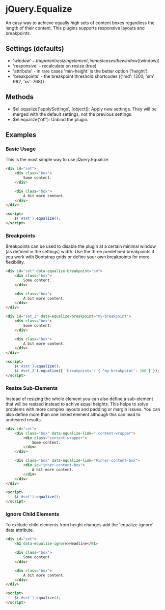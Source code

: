 # jQuery.Equalize

An easy way to achieve equally high sets of content boxes regardless the length of their content. This plugins supports responsive layouts and breakpoints.

## Settings (defaults)

- '$window' - the parent resizing element, in most cases the window ($(window))
- 'responsive' - recalculate on resize (true)
- 'attribute' - in rare cases 'min-height' is the better option ('height')
- 'breakpoints' - the breakpoint threshold shortcodes ({'md': 1200, 'sm': 992, 'xs': 768})

## Methods

- $el.equalize('applySettings', [object]): Apply new settings. They will be merged with the default settings, not the previous settings.
- $el.equalize('off'): Unbind the plugin.

## Examples

### Basic Usage

This is the most simple way to use jQuery.Equalize.

```html
<div id="set">
	<div class="box">
		Some content.
	</div>

	<div class="box">
		A bit more content.
	</div>
</div>
```

```html
<script>
	$('#set').equalize();
</script>
```

### Breakpoints

Breakpoints can be used to disable the plugin at a certain minimal window (as defined in the settings) width. Use the three predefined breakpoints if you work with Bootstrap grids or define your own breakpoints for more flexibility.

```html
<div id="set" data-equalize-breakpoint="sm">
	<div class="box">
		Some content.
	</div>

	<div class="box">
		A bit more content.
	</div>
</div>

<div id="set_2" data-equalize-breakpoint="my-breakpoint">
	<div class="box">
		Some content.
	</div>

	<div class="box">
		A bit more content.
	</div>
</div>
```

```html
<script>
	$('#set').equalize();
	$('#set_2').equalize({ 'breakpoints': { 'my-breakpoint': 360 } });
</script>
```

### Resize Sub-Elements

Instead of resizing the whole element you can also define a sub-element that will be resized instead to achive equal heights. This helps to solve problems with more complex layouts and padding or margin issues. You can also define more than one linked element although this can lead to undesired results.

```html
<div id="set">
	<div class="box" data-equalize-link=".content-wrapper">
		<div class="content-wrapper">
			Some content.
		</div>
	</div>

	<div class="box" data-equalize-link="#inner-content-box">
		<div id="inner-content-box">
			A bit more content.
		</div>
	</div>
</div>
```

```html
<script>
	$('#set').equalize();
</script>
```

### Ignore Child Elements

To exclude child elements from height changes add the 'equalize-ignore' data attribute.

```html
<div id="set">
	<h1 data-equalize-ignore>Headline</h1>

	<div class="box">
		Some content.
	</div>

	<div class="box">
		A bit more content.
	</div>
</div>
```

```html
<script>
	$('#set').equalize();
</script>
```
